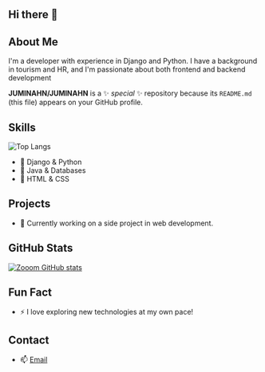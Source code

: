 ## Hi there 👋

## About Me
I'm a developer with experience in Django and Python. I have a background in tourism and HR, and I'm passionate about both frontend and backend development

**JUMINAHN/JUMINAHN** is a ✨ _special_ ✨ repository because its `README.md` (this file) appears on your GitHub profile.

## Skills
![Top Langs](https://github-readme-stats.vercel.app/api/top-langs/?username=anuraghazra&layout=compact)
- 🌟 Django & Python
- 🌿 Java & Databases
- 🎨 HTML & CSS

## Projects
- 🚀 Currently working on a side project in web development.

## GitHub Stats
[![Zooom GitHub stats](https://github-readme-stats.vercel.app/api?username=JUMINAHN&theme=radical)](https://github.com/anuraghazra/github-readme-stats)

## Fun Fact
- ⚡ I love exploring new technologies at my own pace!

## Contact
- 📫 [Email](mailto:jumin9774@naaver.com)

